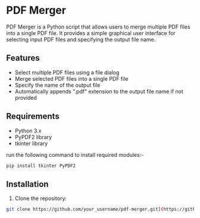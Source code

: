 # PDF Merger

PDF Merger is a Python script that allows users to merge multiple PDF files into a single PDF file. It provides a simple graphical user interface for selecting input PDF files and specifying the output file name.

## Features

- Select multiple PDF files using a file dialog
- Merge selected PDF files into a single PDF file
- Specify the name of the output file
- Automatically appends ".pdf" extension to the output file name if not provided

## Requirements

- Python 3.x
- PyPDF2 library
- tkinter library

run the following command to install required modules:-
```bash
pip install tkinter PyPDF2
```

## Installation

1. Clone the repository:

```bash
git clone https://github.com/your_username/pdf-merger.git](https://github.com/VigyatGoel/Pdf_Merger.git)https://github.com/VigyatGoel/Pdf_Merger.git
